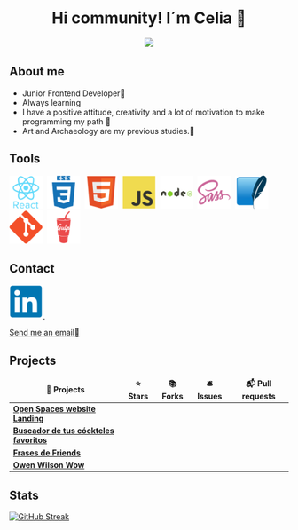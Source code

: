 <h1 align="center">Hi community! I´m Celia 👋 </h1>
<div id="header" align="center">
  
  <img src="https://media.giphy.com/media/LMcB8XospGZO8UQq87/giphy.gif" width="350"/>
</div>
<h2> About me </h2>
<ul>
  <li>Junior Frontend Developer🌱</li>
  <li>Always learning </li>
  <li>I have a positive attitude, creativity and a lot of motivation to make programming my path 🐾</li>
  <li>Art and Archaeology are my previous studies.🎨</li>
</ul>
<h2> Tools </h2>     
<div>
   <img src="https://github.com/devicons/devicon/blob/master/icons/react/react-original-wordmark.svg" title="React" alt="React" width="60" height="60"/>&nbsp;
  <img src="https://github.com/devicons/devicon/blob/master/icons/css3/css3-plain-wordmark.svg"  title="CSS3" alt="CSS" width="60" height="60"/>&nbsp;
  <img src="https://github.com/devicons/devicon/blob/master/icons/html5/html5-original.svg" title="HTML5" alt="HTML" width="60" height="60"/>&nbsp;
  <img src="https://github.com/devicons/devicon/blob/master/icons/javascript/javascript-original.svg" title="JavaScript" alt="JavaScript" width="60" height="60"/>&nbsp;
  <img src="https://github.com/devicons/devicon/blob/master/icons/nodejs/nodejs-original-wordmark.svg" title="NodeJS" alt="NodeJS" width="60" height="60"/>&nbsp;
  <img src="https://github.com/devicons/devicon/blob/master/icons/sass/sass-original.svg" title="SASS" alt="SASS" width="60" height="60"/>&nbsp;
  <img src="https://github.com/devicons/devicon/blob/master/icons/sqlite/sqlite-original.svg" title="SQlite" alt="SQlite" width="60" height="60"/>&nbsp;
  <img src="https://github.com/devicons/devicon/blob/master/icons/git/git-plain.svg" title="Git" alt="Git" width="60" height="60"/>&nbsp;
  <img src="https://github.com/devicons/devicon/blob/master/icons/gulp/gulp-plain.svg" title="Gulp" alt="Gulp" width="60" height="60"/>&nbsp;
  </div>
<h2> Contact </h2>
<label><a href="https://www.linkedin.com/in/celia-rodriguez-moreno/" >
<img src="https://github.com/devicons/devicon/blob/master/icons/linkedin/linkedin-original.svg" title="reach me at linkedin" alt="reach me at linkedin" width="60" height="60"/>&nbsp;</a>
</label>
<label>
  <a href="mailto:celiro02@gmail.com" title="celiro02@gmail.com" ><p>Send me an email📩</p></a>
    </label>
<h2> Projects </h2>    
  <table>
  <thead align="center">
    <tr border: none;>
      <td><b>🎁 Projects</b></td>
      <td><b>⭐ Stars</b></td>
      <td><b>📚 Forks</b></td>
      <td><b>🛎 Issues</b></td>
      <td><b>📬 Pull requests</b></td>
    </tr>
  </thead>
  <tbody>
    <tr>
      <td><a href="https://github.com/celiarodriguezmo/Open-Spaces-website-Landing"><b>Open Spaces website Landing </b></a></td>
    </tr>
	  <tr>
      <td><a href="https://github.com/celiarodriguezmo/Buscador-de-tus-cockteles-favoritos"><b>Buscador de tus cóckteles favoritos</b></a></td>
    </tr>
    <tr>
      <td><a href="https://github.com/celiarodriguezmo/Frases-de-Friends"><b>Frases de Friends</b></a></td>
 </td>
    </tr>
    <tr>
      <td><a href="https://github.com/celiarodriguezmo/Owen-Wilson-Wow-"><b>Owen Wilson Wow </b></a></td>
    </tr>
  </tbody>
</table>
  
<h2> Stats </h2>    
    
[![GitHub Streak](http://github-readme-streak-stats.herokuapp.com?user=celiarodriguezmo&theme=tokyonight&hide_border=true&date_format=M%20j%5B%2C%20Y%5D)](https://git.io/streak-stats)                               

